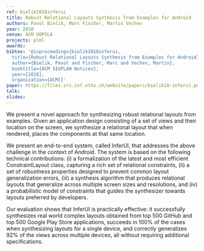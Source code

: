 ```yaml
---
ref: bielik2018inferui
title: Robust Relational Layouts Synthesis from Examples for Android
authors: Pavol Bielik, Marc Fischer, Martin Vechev 
year: 2018
venue: ACM OOPSLA
projects: plml
awards:
bibtex: '@inproceedings{bielik2018inferui,
  title={Robust Relational Layouts Synthesis from Examples for Android},
  author={Bielik, Pavol and Fischer, Marc and Vechev, Martin},
  booktitle={ACM SIGPLAN Notices},
  year={2018},
  organization={ACM}}'
paper: https://files.sri.inf.ethz.ch/website/papers/bielik18-inferui.pdf
talk: 
slides: 
---
```


We present a novel approach for synthesizing robust relational layouts from examples. Given an application design consisting of a set of views and their location on the screen, we synthesize a relational layout that when rendered, places the components at that same location.

We present an end-to-end system, called InferUI, that addresses the above challenge in the context of Android. The system is based on the following technical contributions: (i) a formalization of the latest and most efficient ConstraintLayout class, capturing a rich set of relational constraints, (ii) a set of robustness properties designed to prevent common layout generalization errors, (iii) a synthesis algorithm that produces relational layouts that generalize across multiple screen sizes and resolutions, and (iv) a probabilistic model of constraints that guides the synthesizer towards layouts preferred by developers.

Our evaluation shows that InferUI is practically effective: it successfully synthesizes real world complex layouts obtained from top 500 GitHub and top 500 Google Play Store applications, succeeds in 100% of the cases when synthesizing layouts for a single device, and correctly generalizes 92% of the views across multiple devices, all without requiring additional specifications.
